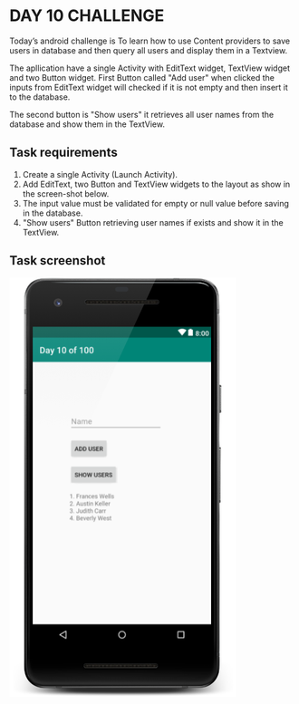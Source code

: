 # DAY 10 CHALLENGE
Today’s android challenge is To learn how to use Content providers to save users in database and then query all users and display them in a Textview.

The apllication have a single Activity with EditText widget, TextView widget and two Button widget. First Button  called "Add user" when clicked the inputs from EditText widget will checked if it is not empty and then insert it to the database.

The second button is "Show users" it retrieves all user names from the database and show them in the TextView.
 
## Task requirements
1. Create a single Activity (Launch Activity).
2. Add EditText, two Button and TextView widgets to the layout as show in the screen-shot below. 
3. The input value must be validated for empty or null value before saving in the database.
4. "Show users" Button retrieving user names if exists and show it in the TextView.

## Task screenshot
![](./screenshots/day-10-challenge.png)